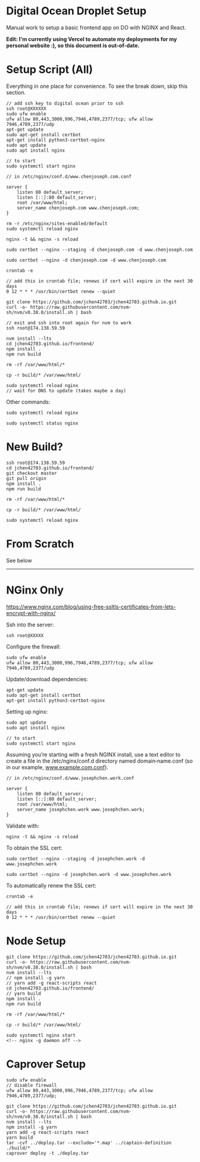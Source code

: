 # Digital Ocean Droplet Setup

Manual work to setup a basic frontend app on DO with NGINX and React.

**Edit: I'm currently using Vercel to automate my deployments for my personal website :), so this document is out-of-date.**

# Setup Script (All)

Everything in one place for convenience. To see the break down, skip this section.

```
// add ssh key to digital ocean prior to ssh
ssh root@XXXXXX
sudo ufw enable
ufw allow 80,443,3000,996,7946,4789,2377/tcp; ufw allow 7946,4789,2377/udp
apt-get update
sudo apt-get install certbot
apt-get install python3-certbot-nginx
sudo apt update
sudo apt install nginx

// to start
sudo systemctl start nginx

// in /etc/nginx/conf.d/www.chenjoseph.com.conf

server {
    listen 80 default_server;
    listen [::]:80 default_server;
    root /var/www/html;
    server_name chenjoseph.com www.chenjoseph.com;
}

rm -r /etc/nginx/sites-enabled/default
sudo systemctl reload nginx

nginx -t && nginx -s reload

sudo certbot --nginx --staging -d chenjoseph.com -d www.chenjoseph.com

sudo certbot --nginx -d chenjoseph.com -d www.chenjoseph.com

crontab -e

// add this in crontab file; renews if cert will expire in the next 30 days
0 12 * * * /usr/bin/certbot renew --quiet

git clone https://github.com/jchen42703/jchen42703.github.io.git
curl -o- https://raw.githubusercontent.com/nvm-sh/nvm/v0.38.0/install.sh | bash

// exit and ssh into root again for nvm to work
ssh root@174.138.59.59

nvm install --lts
cd jchen42703.github.io/frontend/
npm install .
npm run build

rm -rf /var/www/html/*

cp -r build/* /var/www/html/

sudo systemctl reload nginx
// wait for DNS to update (takes maybe a day)
```

Other commands:

```
sudo systemctl reload nginx

sudo systemctl status nginx
```

# New Build?

```
ssh root@174.138.59.59
cd jchen42703.github.io/frontend/
git checkout master
git pull origin
npm install .
npm run build

rm -rf /var/www/html/*

cp -r build/* /var/www/html/

sudo systemctl reload nginx
```

# From Scratch

See below

---

# NGinx Only

https://www.nginx.com/blog/using-free-ssltls-certificates-from-lets-encrypt-with-nginx/

Ssh into the server:

```
ssh root@XXXXX
```

Configure the firewall:

```
sudo ufw enable
ufw allow 80,443,3000,996,7946,4789,2377/tcp; ufw allow 7946,4789,2377/udp
```

Update/download dependencies:

```
apt-get update
sudo apt-get install certbot
apt-get install python3-certbot-nginx
```

Setting up nginx:

```
sudo apt update
sudo apt install nginx

// to start
sudo systemctl start nginx
```

Assuming you’re starting with a fresh NGINX install, use a text editor to create a file in the /etc/nginx/conf.d directory named domain‑name.conf (so in our example, www.example.com.conf).

```
// in /etc/nginx/conf.d/www.josephchen.work.conf

server {
    listen 80 default_server;
    listen [::]:80 default_server;
    root /var/www/html;
    server_name josephchen.work www.josephchen.work;
}
```

Validate with:

```
nginx -t && nginx -s reload
```

To obtain the SSL cert:

```
sudo certbot --nginx --staging -d josephchen.work -d www.josephchen.work

sudo certbot --nginx -d josephchen.work -d www.josephchen.work
```

To automatically renew the SSL cert:

```
crontab -e

// add this in crontab file; renews if cert will expire in the next 30 days
0 12 * * * /usr/bin/certbot renew --quiet
```

# Node Setup

```
git clone https://github.com/jchen42703/jchen42703.github.io.git
curl -o- https://raw.githubusercontent.com/nvm-sh/nvm/v0.38.0/install.sh | bash
nvm install --lts
// npm install -g yarn
// yarn add -g react-scripts react
cd jchen42703.github.io/frontend/
// yarn build
npm install .
npm run build

rm -rf /var/www/html/*

cp -r build/* /var/www/html/

sudo systemctl nginx start
<!-- nginx -g daemon off -->
```

# Caprover Setup

```
sudo ufw enable
// disable firewall
ufw allow 80,443,3000,996,7946,4789,2377/tcp; ufw allow 7946,4789,2377/udp;

git clone https://github.com/jchen42703/jchen42703.github.io.git
curl -o- https://raw.githubusercontent.com/nvm-sh/nvm/v0.38.0/install.sh | bash
nvm install --lts
npm install -g yarn
yarn add -g react-scripts react
yarn build
tar -cvf ../deploy.tar --exclude='*.map' ../captain-definition ./build/*
caprover deploy -t ./deploy.tar
```
